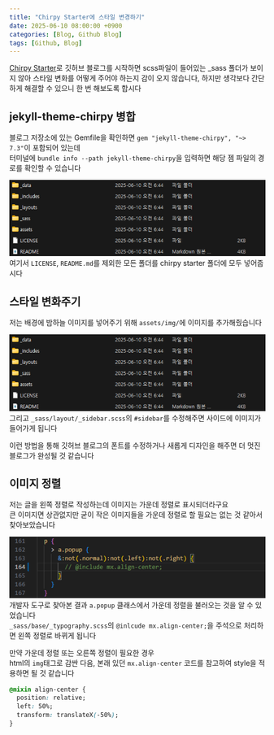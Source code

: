 ```yaml
---
title: "Chirpy Starter에 스타일 변경하기"
date: 2025-06-10 08:00:00 +0900
categories: [Blog, Github Blog]
tags: [Github, Blog]
---
```

[Chirpy Starter](https://github.com/cotes2020/chirpy-starter)로 깃허브 블로그를 시작하면 scss파일이 들어있는 _sass 폴더가 보이지 않아 스타일 변화를 어떻게 주어야 하는지 감이 오지 않습니다, 하지만 생각보다 간단하게 해결할 수 있으니 한 번 해보도록 합시다   
   
## jekyll-theme-chirpy 병합   

블로그 저장소에 있는 Gemfile을 확인하면 `gem "jekyll-theme-chirpy", "~> 7.3"`이 포함되어 있는데   
터미널에 `bundle info --path jekyll-theme-chirpy`을 입력하면 해당 젬 파일의 경로를 확인할 수 있습니다   
   
![Image](/assets/img/postimg/postimg000.png)   
여기서 `LICENSE`, `README.md`를 제외한 모든 폴더를 chirpy starter 폴더에 모두 넣어줍시다   
   
## 스타일 변화주기   
저는 배경에 밤하늘 이미지를 넣어주기 위해 `assets/img/`에 이미지를 추가해줬습니다   

![Image](/assets/img/postimg/postimg001.png)   
그리고 `_sass/layout/_sidebar.scss`의 `#sidebar`를 수정해주면 사이드에 이미지가 들어가게 됩니다   
   
이런 방법을 통해 깃허브 블로그의 폰트를 수정하거나 새롭게 디자인을 해주면 더 멋진 블로그가 완성될 것 같습니다   
   
## 이미지 정렬   
   
저는 글을 왼쪽 정렬로 작성하는데 이미지는 가운데 정렬로 표시되더라구요   
큰 이미지면 상관없지만 굳이 작은 이미지들을 가운데 정렬로 할 필요는 없는 것 같아서 찾아보았습니다   
   
![Image](/assets/img/postimg/postimg002.png)   
개발자 도구로 찾아본 결과 `a.popup` 클래스에서 가운데 정렬을 불러오는 것을 알 수 있었습니다   
`_sass/base/_typography.scss`의 `@inlcude mx.align-center;`을 주석으로 처리하면 왼쪽 정렬로 바뀌게 됩니다   
   
만약 가운데 정렬 또는 오른쪽 정렬이 필요한 경우   
html의 `img`태그로 감싼 다음, 본래 있던 `mx.align-center` 코드를 참고하여 style을 적용하면 될 것 같습니다   

```css
@mixin align-center {
  position: relative;
  left: 50%;
  transform: translateX(-50%);
}
```
